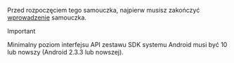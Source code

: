 Przed rozpoczęciem tego samouczka, najpierw musisz zakończyć [wprowadzenie](../articles/mobile-engagement/mobile-engagement-android-get-started.md) samouczka.

> [!IMPORTANT]
> Minimalny poziom interfejsu API zestawu SDK systemu Android musi być 10 lub nowszy (Android 2.3.3 lub nowszej).
> 
> 

